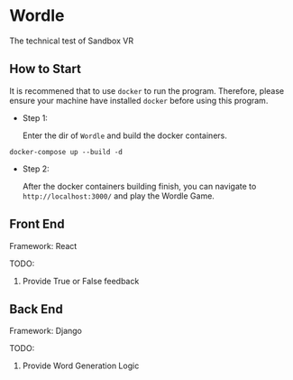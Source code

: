 # Wordle

The technical test of Sandbox VR

## How to Start

It is recommened that to use `docker` to run the program.
Therefore, please ensure your machine have installed `docker` before using this program.

- Step 1:

  Enter the dir of `Wordle` and build the docker containers.

```
docker-compose up --build -d
```

- Step 2:

  After the docker containers building finish, you can navigate to `http://localhost:3000/` and play the Wordle Game.

## Front End

Framework: React

TODO:

1. Provide True or False feedback

## Back End

Framework: Django

TODO:

1. Provide Word Generation Logic

